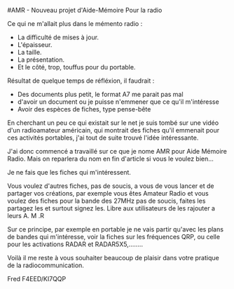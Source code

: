 #AMR - Nouveau projet d'Aide-Mémoire Pour la radio

Ce qui ne m'allait plus dans le mémento radio :
- La difficulté de mises à jour.
- L'épaisseur.
- La taille.
- La présentation.
- Et le côté, trop, touffus pour du portable.

Résultat de quelque temps de réfléxion, il faudrait :

- Des documents plus petit, le format A7 me parait pas mal
- d'avoir un document ou je puisse n'emmener que ce qu'il m'intéresse
- Avoir des espèces de fiches, type pense-bête

En cherchant un peu ce qui existait sur le net je suis tombé sur une vidéo d'un radioamateur 
américain, qui montrait des fiches qu'il emmenait pour ces activités portables, j'ai tout de 
suite trouvé l'idée intéressante.

J'ai donc commencé a travaillé sur ce que je nome AMR pour Aide Mémoire Radio. Mais on reparlera 
du nom en fin d'article si vous le voulez bien...

Je ne fais que les fiches qui m'intéressent.

Vous voulez d'autres fiches, pas de soucis, a vous de vous lancer et de partager vos créations, 
par exemple vous êtes Amateur Radio et vous voulez des fiches pour la bande des 27MHz pas de soucis, 
faites les partagez les et surtout signez les. Libre aux utilisateurs de les rajouter a leurs A. M .R

Sur ce principe, par exemple en portable je ne vais partir qu'avec les plans de bandes qui m'intéresse,
voir la fiches sur les fréquences QRP, ou celle pour les activations RADAR et RADAR5X5,........

Voilà il me reste à vous souhaiter beaucoup de plaisir dans votre pratique de la radiocommunication.

Fred F4EED/KI7QQP
